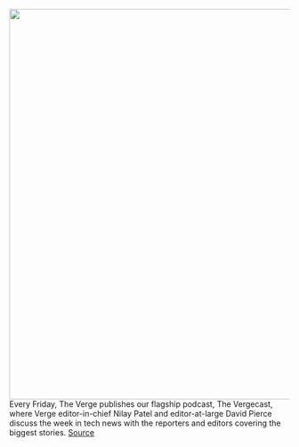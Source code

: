<img src='https://cdn.vox-cdn.com/thumbor/TIlf5SC4WxQH1QLkL9IQM_u5O2A=/0x0:2040x1360/1200x800/filters:focal(857x517:1183x843)/cdn.vox-cdn.com/uploads/chorus_image/image/70810124/vpavic_220418_5168_0063.0.jpg' width='700px' /><br/>
Every Friday, The Verge publishes our flagship podcast, The Vergecast, where Verge editor-in-chief Nilay Patel and editor-at-large David Pierce discuss the week in tech news with the reporters and editors covering the biggest stories.
<a href='https://www.theverge.com/2022/4/29/23048298/vergecast-podcast-elon-musk-twitter-snapchat-pixy-studio-display'> Source <a/>